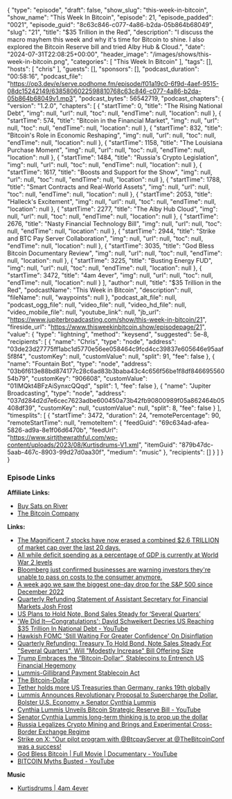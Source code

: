 {
  "type": "episode",
  "draft": false,
  "show_slug": "this-week-in-bitcoin",
  "show_name": "This Week In Bitcoin",
  "episode": 21,
  "episode_padded": "0021",
  "episode_guid": "8c63c846-c077-4a86-b2da-05b864b68049",
  "slug": "21",
  "title": "$35 Trillion in the Red",
  "description": "I discuss the macro mayhem this week and why it's time for Bitcoin to shine. I also explored the Bitcoin Reserve bill and tried Alby Hub & Cloud.",
  "date": "2024-07-31T22:08:25+00:00",
  "header_image": "/images/shows/this-week-in-bitcoin.png",
  "categories": [
    "This Week In Bitcoin"
  ],
  "tags": [],
  "hosts": [
    "chris"
  ],
  "guests": [],
  "sponsors": [],
  "podcast_duration": "00:58:16",
  "podcast_file": "https://op3.dev/e/serve.podhome.fm/episode/f01a19c0-6f9d-4aef-9515-08dc15242149/6385806022598810768c63c846-c077-4a86-b2da-05b864b68049v1.mp3",
  "podcast_bytes": 56542719,
  "podcast_chapters": {
    "version": "1.2.0",
    "chapters": [
      {
        "startTime": 0,
        "title": "The Rising National Debt",
        "img": null,
        "url": null,
        "toc": null,
        "endTime": null,
        "location": null
      },
      {
        "startTime": 574,
        "title": "Bitcoin in the Financial Market",
        "img": null,
        "url": null,
        "toc": null,
        "endTime": null,
        "location": null
      },
      {
        "startTime": 832,
        "title": "Bitcoin's Role in Economic Reshaping",
        "img": null,
        "url": null,
        "toc": null,
        "endTime": null,
        "location": null
      },
      {
        "startTime": 1158,
        "title": "The Louisiana Purchase Moment",
        "img": null,
        "url": null,
        "toc": null,
        "endTime": null,
        "location": null
      },
      {
        "startTime": 1484,
        "title": "Russia's Crypto Legislation",
        "img": null,
        "url": null,
        "toc": null,
        "endTime": null,
        "location": null
      },
      {
        "startTime": 1617,
        "title": "Boosts and Support for the Show",
        "img": null,
        "url": null,
        "toc": null,
        "endTime": null,
        "location": null
      },
      {
        "startTime": 1788,
        "title": "Smart Contracts and Real-World Assets",
        "img": null,
        "url": null,
        "toc": null,
        "endTime": null,
        "location": null
      },
      {
        "startTime": 2053,
        "title": "Halleck's Excitement",
        "img": null,
        "url": null,
        "toc": null,
        "endTime": null,
        "location": null
      },
      {
        "startTime": 2277,
        "title": "The Alby Hub Cloud",
        "img": null,
        "url": null,
        "toc": null,
        "endTime": null,
        "location": null
      },
      {
        "startTime": 2676,
        "title": "Nasty Financial Technology Bill",
        "img": null,
        "url": null,
        "toc": null,
        "endTime": null,
        "location": null
      },
      {
        "startTime": 2944,
        "title": "Strike and BTC Pay Server Collaboration",
        "img": null,
        "url": null,
        "toc": null,
        "endTime": null,
        "location": null
      },
      {
        "startTime": 3035,
        "title": "God Bless Bitcoin Documentary Review",
        "img": null,
        "url": null,
        "toc": null,
        "endTime": null,
        "location": null
      },
      {
        "startTime": 3225,
        "title": "Busting Energy FUD",
        "img": null,
        "url": null,
        "toc": null,
        "endTime": null,
        "location": null
      },
      {
        "startTime": 3472,
        "title": "4am 4ever",
        "img": null,
        "url": null,
        "toc": null,
        "endTime": null,
        "location": null
      }
    ],
    "author": null,
    "title": "$35 Trillion in the Red",
    "podcastName": "This Week in Bitcoin",
    "description": null,
    "fileName": null,
    "waypoints": null
  },
  "podcast_alt_file": null,
  "podcast_ogg_file": null,
  "video_file": null,
  "video_hd_file": null,
  "video_mobile_file": null,
  "youtube_link": null,
  "jb_url": "https://www.jupiterbroadcasting.com/show/this-week-in-bitcoin/21",
  "fireside_url": "https://www.thisweekinbitcoin.show/episodepage/21",
  "value": {
    "type": "lightning",
    "method": "keysend",
    "suggested": 5e-8,
    "recipients": [
      {
        "name": "Chris",
        "type": "node",
        "address": "03de23d27775ff1abc1d5770e56ee058464c9fcd4cc39837e605646e95aaf5f8f4",
        "customKey": null,
        "customValue": null,
        "split": 91,
        "fee": false
      },
      {
        "name": "Fountain Bot",
        "type": "node",
        "address": "03b6f613e88bd874177c28c6ad83b3baba43c4c656f56be1f8df84669556054b79",
        "customKey": "906608",
        "customValue": "01IMQkt4BFzAiSynxcQQqd",
        "split": 1,
        "fee": false
      },
      {
        "name": "Jupiter Broadcasting",
        "type": "node",
        "address": "037d284d2d7e6cec7623adbe600450a73b42fb90800989f05a862464b05408df39",
        "customKey": null,
        "customValue": null,
        "split": 8,
        "fee": false
      }
    ],
    "timesplits": [
      {
        "startTime": 3472,
        "duration": 24,
        "remotePercentage": 90,
        "remoteStartTime": null,
        "remoteItem": {
          "feedGuid": "69c634ad-afea-5826-ad9a-8e1f06d6470b",
          "feedUrl": "https://www.sirtjthewrathful.com/wp-content/uploads/2023/08/Kurtisdrums-V1.xml",
          "itemGuid": "879b47dc-5aab-467c-8903-99d27d0aa30f",
          "medium": "music"
        },
        "recipients": []
      }
    ]
  }
}


### Episode Links

**Affiliate Links:**

* [Buy Sats on River](https://river.com/signup?r=3CT4V56E)
* [The Bitcoin Company](https://app.thebitcoincompany.com/signup?ref=UNPLUGGED)

**Links:**

* [The Magnificent 7 stocks have now erased a combined $2.6 TRILLION of market cap over the last 20 days.](https://x.com/KobeissiLetter/status/1818386268545245234)
* [All while deficit spending as a percentage of GDP is currently at World War 2 levels](https://x.com/KobeissiLetter/status/1818050246242365893)
* [Bloomberg just confirmed businesses are warning investors they're unable to pass on costs to the consumer anymore.](https://x.com/FinanceLancelot/status/1818595449185419742)
* [A week ago we saw the biggest one-day drop for the S&P 500 since December 2022](https://x.com/charliebilello/status/1818664102241144905)
* [Quarterly Refunding Statement of Assistant Secretary for Financial Markets Josh Frost](https://home.treasury.gov/news/press-releases/jy2512)
* [US Plans to Hold Note, Bond Sales Steady for ‘Several Quarters’](https://www.bnnbloomberg.ca/investing/2024/07/31/us-plans-to-hold-note-bond-sales-steady-for-several-quarters/)
* ['We Did It—Congratulations': David Schweikert Decries US Reaching $35 Trillion In National Debt - YouTube](https://www.youtube.com/watch?v=z7lOcJqZEl4)
* [Hawkish FOMC 'Still Waiting For Greater Confidence' On Disinflation ](https://www.zerohedge.com/markets/fomc-18)
* [Quarterly Refunding: Treasury To Hold Bond, Note Sales Steady For "Several Quarters", Will "Modestly Increase" Bill Offering Size](https://www.zerohedge.com/markets/quarterly-refunding-treasury-hold-bond-note-sales-steady-several-quarter-will-modestly)
* [Trump Embraces the “Bitcoin-Dollar”, Stablecoins to Entrench US Financial Hegemony ](https://bitcoinmagazine.com/politics/trump-embraces-the-bitcoin-dollar-stablecoins-to-entrench-us-financial-hegemony)
* [Lummis-Gillibrand Payment Stablecoin Act ](https://www.congress.gov/bill/118th-congress/senate-bill/4155/text)
* [The Bitcoin-Dollar](https://store.bitcoinmagazine.com/products/the-bitcoin-dollar-book)
* [Tether holds more US Treasuries than Germany, ranks 19th globally ](https://cryptoslate.com/insights/tether-holds-more-us-treasuries-than-germany-ranks-19th-globally/)
* [Lummis Announces Revolutionary Proposal to Supercharge the Dollar, Bolster U.S. Economy » Senator Cynthia Lummis](https://www.lummis.senate.gov/press-releases/lummis-announces-revolutionary-proposal-to-supercharge-the-dollar-bolster-u-s-economy/)
* [Cynthia Lummis Unveils Bitcoin Strategic Reserve Bill - YouTube](https://www.youtube.com/watch?v=_Ou_oxWsCcc)
* [Senator Cynthia Lummis long-term thinking is to prop up the dollar](https://x.com/SenLummis/status/1817302883894722687)
* [Russia Legalizes Crypto Mining and Brings and Experimental Cross-Border Exchange Regime](https://www.coindesk.com/policy/2024/07/30/russia-legalizes-crypto-mining-and-brings-an-experimental-regime)
* [Strike on X: "Our pilot program with @BtcpayServer at @TheBitcoinConf was a success!](https://x.com/strike/status/1818048828013941138)
* [God Bless Bitcoin | Full Movie | Documentary - YouTube](https://www.youtube.com/watch?v=oksraL7wN6Q)
* [BITCOIN Myths ₿usted - YouTube](https://www.youtube.com/watch?v=XfMslVIXwrc)

**Music**

* [Kurtisdrums | 4am 4ever](https://podcastindex.org/podcast/6560977?episode=15572708384)
